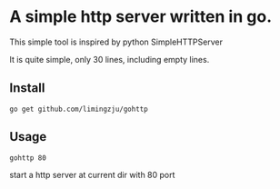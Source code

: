 # A simple http server written in go.
This simple tool is inspired by python SimpleHTTPServer

It is quite simple, only 30 lines, including empty lines.

## Install
    go get github.com/limingzju/gohttp

## Usage
    gohttp 80

start a http server at current dir with 80 port

